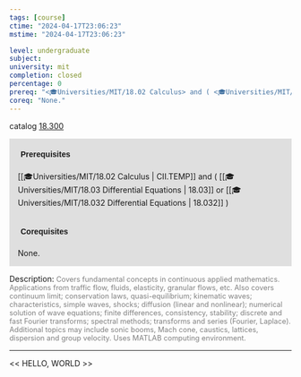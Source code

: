 ```yaml
---
tags: [course]
ctime: "2024-04-17T23:06:23"
mstime: "2024-04-17T23:06:23"

level: undergraduate
subject: 
university: mit
completion: closed
percentage: 0
prereq: "<🎓Universities/MIT/18.02 Calculus> and ( <🎓Universities/MIT/18.03 Differential Equations> or <🎓Universities/MIT/18.032 Differential Equations> )"
coreq: "None."
---
```


catalog [18.300](http://student.mit.edu/catalog/m18a.html#18.300)

<span style="display: block; padding: 15px; background-color: rgb(100, 100, 100, 0.2);"><font id="m_prereq1722_0" style="display: block; font-family: Arial, sans-serif; font-weight: bold; padding: 5px">Prerequisites</font><br><span id="prereq1722_0">[[🎓Universities/MIT/18.02 Calculus | CII.TEMP]] and ( [[🎓Universities/MIT/18.03 Differential Equations | 18.03]] or [[🎓Universities/MIT/18.032 Differential Equations | 18.032]] )</span></span>
<span style="display: block; padding: 15px; background-color: rgb(100, 100, 100, 0.2);"><font id="m_coreq1722_0" style="display: block; font-family: Arial, sans-serif; font-weight: bold; padding: 5px">Corequisites</font><br><span id="coreq1722_0">None.</span></span>

<font style="">Description:</font>
<font style="color: grey; font-size: 0.8rem;">Covers fundamental concepts in continuous applied mathematics. Applications from traffic flow, fluids, elasticity, granular flows, etc. Also covers continuum limit; conservation laws, quasi-equilibrium; kinematic waves; characteristics, simple waves, shocks; diffusion (linear and nonlinear); numerical solution of wave equations; finite differences, consistency, stability; discrete and fast Fourier transforms; spectral methods; transforms and series (Fourier, Laplace). Additional topics may include sonic booms, Mach cone, caustics, lattices, dispersion and group velocity. Uses MATLAB computing environment.</font>



---

<< HELLO, WORLD >>
